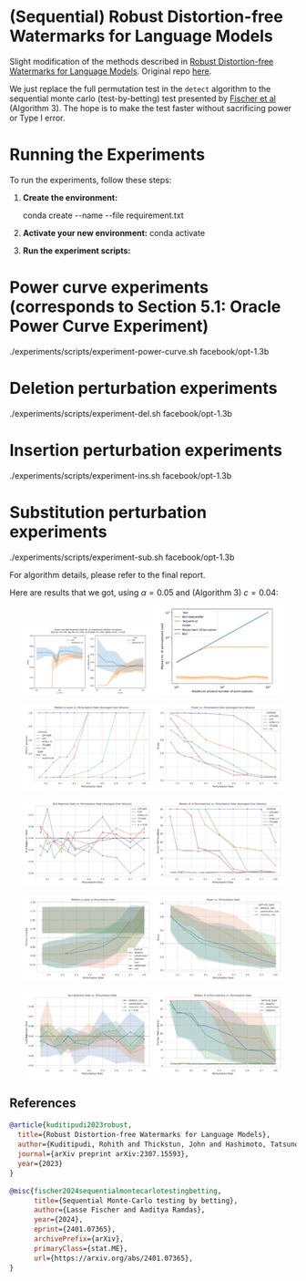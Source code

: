 # (Sequential) Robust Distortion-free Watermarks for Language Models

Slight modification of the methods described in [Robust Distortion-free Watermarks for Language Models](https://arxiv.org/abs/2307.15593). Original repo [here](https://github.com/jthickstun/watermark).


We just replace the full permutation test in the `detect` algorithm to the sequential monte carlo (test-by-betting) test presented by [Fischer et al](https://arxiv.org/abs/2401.07365) (Algorithm 3). The hope is to make the test faster without sacrificing power or Type I error. 
# Running the Experiments

To run the experiments, follow these steps:

1. **Create the environment:**

   conda create --name <env> --file requirement.txt

2. **Activate your new environment:**
   conda activate <env>

3. **Run the experiment scripts:**
  # Power curve experiments (corresponds to Section 5.1: Oracle Power Curve Experiment)
   ./experiments/scripts/experiment-power-curve.sh <save directory path> facebook/opt-1.3b

  # Deletion perturbation experiments
   ./experiments/scripts/experiment-del.sh <save directory path> facebook/opt-1.3b

  # Insertion perturbation experiments
   ./experiments/scripts/experiment-ins.sh <save directory path> facebook/opt-1.3b

  # Substitution perturbation experiments
   ./experiments/scripts/experiment-sub.sh <save directory path> facebook/opt-1.3b

For algorithm details, please refer to the final report.

Here are results that we got, using $\alpha = 0.05$ and (Algorithm 3) $c=0.04$:
<p align="center">
  <img src="results/power and null rejection.png" width="45%"/>
  <img src="results/decision permutations.png" width="45%"/>
</p>

<p align="center">
  <img src="results/avg_pval_by_method.png" width="45%"/>
  <img src="results/avg_power_by_method.png" width="45%"/>
</p>

<p align="center">
  <img src="results/avg_nullrate_by_method.png" width="45%"/>
  <img src="results/avg_perms_by_method.png" width="45%"/>
</p>

<p align="center">
  <img src="results/combined_pval_vs_rate.png" width="45%"/>
  <img src="results/combined_power_vs_rate.png" width="45%"/>
</p>

<p align="center">
  <img src="results/combined_nullrate_vs_rate.png" width="45%"/>
  <img src="results/combined_perms_vs_rate.png" width="45%"/>
</p>



## References
```bib
@article{kuditipudi2023robust,
  title={Robust Distortion-free Watermarks for Language Models},
  author={Kuditipudi, Rohith and Thickstun, John and Hashimoto, Tatsunori and Liang, Percy},
  journal={arXiv preprint arXiv:2307.15593},
  year={2023}
}
```

```bib
@misc{fischer2024sequentialmontecarlotestingbetting,
      title={Sequential Monte-Carlo testing by betting}, 
      author={Lasse Fischer and Aaditya Ramdas},
      year={2024},
      eprint={2401.07365},
      archivePrefix={arXiv},
      primaryClass={stat.ME},
      url={https://arxiv.org/abs/2401.07365}, 
}
```
